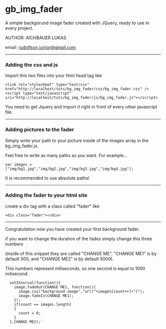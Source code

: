 # gb_img_fader

A simple backgorund image fader created with JQuery, ready to use in every project.

AUTHOR: AICHBAUER LUKAS

email: rudolfson.junior@gmail.com

***

### Adding the css and js

Import this two files into your html head tag like  

    <link rel="stylesheet" type="text/css" href="http://localhost/tuts/bg_img_fader/css/bg_img_fader.css" />  
    <script type="text/javascript" src="http://localhost/tuts/bg_img_fader/js/bg_img_fader.js"></script>
    
You need to get Jquery and import it right in front of every other javascript file.

***

### Adding pictures to the fader

Simply write your path to your picture inside of the images array in the bg_img_fader.js. 

Feel free to write as many paths as you want. For example...  

    var images = ["img/bg1.jpg","img/bg2.jpg","img/bg3.jpg","img/bg4.jpg"];
    
It is recommended to use absolute paths!

***

### Adding the fader to your html site

create a div tag with a class called "fader" like  

    <div class="fader"></div>
    
***

Congratulation now you have created your first background fader.

if you want to change the duration of the fades simply change this three numbers

(inside of this snippet they are called "CHANGE ME", "CHANGE ME1" is by default 500, and "CHANGE ME2" is by default 5000). 

This numbers represent miliseconds, so one second is equal to 1000 milisecond.

      setInterval(function(){  
        image.fadeOut(CHANGE ME1, function(){
          image.css("background-image","url("+images[count++]+")");
          image.fadeIn(CHANGE ME1);
        });
        if(count == images.length)
        {
          count = 0;
        }
      },CHANGE ME2);`

